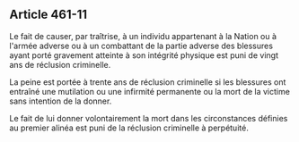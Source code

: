 Article 461-11
----
Le fait de causer, par traîtrise, à un individu appartenant à la Nation ou à
l'armée adverse ou à un combattant de la partie adverse des blessures ayant
porté gravement atteinte à son intégrité physique est puni de vingt ans de
réclusion criminelle.

La peine est portée à trente ans de réclusion criminelle si les blessures ont
entraîné une mutilation ou une infirmité permanente ou la mort de la victime
sans intention de la donner.

Le fait de lui donner volontairement la mort dans les circonstances définies au
premier alinéa est puni de la réclusion criminelle à perpétuité.

